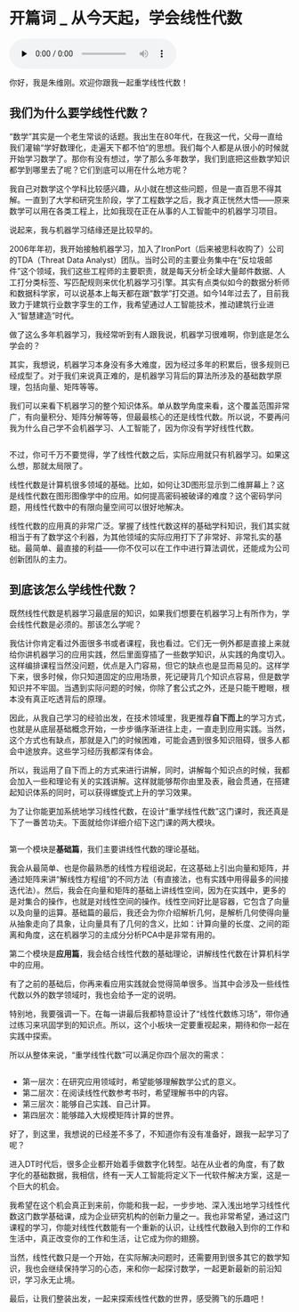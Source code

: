 # 开篇词 _ 从今天起，学会线性代数

<audio id="audio" title="开篇词 | 从今天起，学会线性代数" controls="" preload="none"><source id="mp3" src="https://static001.geekbang.org/resource/audio/c2/ed/c2be81eb53b8d687d7c2b893cdca3fed.mp3"></audio>

你好，我是朱维刚。欢迎你跟我一起重学线性代数！

## 我们为什么要学线性代数？

“数学”其实是一个老生常谈的话题。我出生在80年代，在我这一代，父母一直给我们灌输“学好数理化，走遍天下都不怕”的思想。我们每个人都是从很小的时候就开始学习数学了。那你有没有想过，学了那么多年数学，我们到底把这些数学知识都学到哪里去了呢？它们到底可以用在什么地方呢？

我自己对数学这个学科比较感兴趣，从小就在想这些问题，但是一直百思不得其解。一直到了大学和研究生阶段，学了工程数学之后，我才真正恍然大悟——原来数学可以用在各类工程上，比如我现在正在从事的人工智能中的机器学习项目。

说起来，我与机器学习结缘还是比较早的。

2006年年初，我开始接触机器学习，加入了IronPort（后来被思科收购了）公司的TDA（Threat Data Analyst）团队。当时公司的主要业务集中在“反垃圾邮件”这个领域，我们这些工程师的主要职责，就是每天分析全球大量邮件数据、人工打分类标签、写匹配规则来优化机器学习引擎。其实有点类似如今的数据分析师和数据科学家，可以说基本上每天都在跟“数学”打交道。如今14年过去了，目前我致力于建筑行业数字孪生的工作，我希望通过人工智能技术，推动建筑行业进入“智慧建造”时代。

做了这么多年机器学习，我经常听到有人跟我说，机器学习很难啊，你到底是怎么学会的？

其实，我想说，机器学习本身没有多大难度，因为经过多年的积累后，很多规则已经成型了。对于我们来说真正难的，是机器学习背后的算法所涉及的基础数学原理，包括向量、矩阵等等。

我们可以来看下机器学习的整个知识体系。单从数学角度来看，这个覆盖范围非常广，有向量积分、矩阵分解等等，但最最核心的还是线性代数。所以说，不要再问我为什么自己学不会机器学习、人工智能了，因为你没有学好线性代数。

<img src="https://static001.geekbang.org/resource/image/29/75/293733525270cdb930e0e1f7d10fee75.png" alt="">

不过，你可千万不要觉得，学了线性代数之后，实际应用就只有机器学习。如果这么想，那就太局限了。

线性代数是计算机很多领域的基础。比如，如何让3D图形显示到二维屏幕上？这是线性代数在图形图像学中的应用。如何提高密码被破译的难度？这个密码学问题，用线性代数中的有限向量空间可以很好地解决。

线性代数的应用真的非常广泛。掌握了线性代数这样的基础学科知识，我们其实就相当于有了数学这个利器，为其他领域的实际应用打下了非常好、非常扎实的基础。最简单、最直接的利益——你不仅可以在工作中进行算法调优，还能成为公司创新团队的主力。

## 到底该怎么学线性代数？

既然线性代数是机器学习最底层的知识，如果我们想要在机器学习上有所作为，学会线性代数是必须的。那该怎么学呢？

我估计你肯定看过外面很多书或者课程，我也看过。它们无一例外都是直接上来就给你讲机器学习的应用实践，然后里面穿插了一些数学知识，从实践的角度切入。这样编排课程当然没问题，优点是入门容易，但它的缺点也是显而易见的。这样学下来，很多时候，你只知道固定的应用场景，死记硬背几个知识点容易，但是数学知识并不牢固。当遇到实际问题的时候，你除了套公式之外，还是只能干瞪眼，根本没有真正吃透背后的原理。

因此，从我自己学习的经验出发，在技术领域里，我更推荐**自下而上**的学习方式，也就是从底层基础概念开始，一步步循序渐进往上走，一直走到应用实践。当然，这个方式也有缺点，那就是入门的时候困难，可能会遇到很多知识阻碍，很多人都会中途放弃。这些学习经历我都深有体会。

所以，我运用了自下而上的方式来进行讲解，同时，讲解每个知识点的时候，我都会加入一些和理论有关的实践讲解。这样就能够帮你由里及表，融会贯通，在搭建起知识体系的同时，可以获得螺旋式上升的学习效果。

为了让你能更加系统地学习线性代数，在设计“重学线性代数”这门课时，我还真是下了一番苦功夫。下面就给你详细介绍下这门课的两大模块。

<img src="https://static001.geekbang.org/resource/image/a8/aa/a845db49d6524fc3400f2e76c8818caa.png" alt="">

第一个模块是**基础篇**，我们主要讲线性代数的理论基础。

我会从最简单、也是你最熟悉的线性方程组说起，在这基础上引出向量和矩阵，并通过矩阵来讲“解线性方程组”的不同方法（有直接法，也有实践中用得最多的间接迭代法）。然后，我会在向量和矩阵的基础上讲线性空间，因为在实践中，更多的是对集合的操作，也就是对线性空间的操作。线性空间好比是容器，它包含了向量以及向量的运算。基础篇的最后，我还会为你介绍解析几何，是解析几何使得向量从抽象走向了具象，让向量具有了几何的含义，比如：计算向量的长度、之间的距离和角度，这在机器学习的主成分分析PCA中是非常有用的。

第二个模块是**应用篇**，我会结合线性代数的基础理论，讲解线性代数在计算机科学中的应用。

有了之前的基础后，你再来看应用实践就会觉得简单很多。当其中会涉及一些线性代数以外的数学领域时，我也会给予一定的说明。

特别地，我要强调一下。在每一讲最后我都特意设计了“线性代数练习场”，带你通过练习来巩固学到的知识点。所以，这个小板块一定要重视起来，期待和你一起在实践中探索。

所以从整体来说，“重学线性代数”可以满足你四个层次的需求：

<img src="https://static001.geekbang.org/resource/image/b8/57/b867ee13ab166a609f1dd86a168aaa57.png" alt="">

- 第一层次：在研究应用领域时，希望能够理解数学公式的意义。
- 第二层次：在阅读线性代数参考书时，希望理解书中的内容。
- 第三层次：能够自己实践、自己计算。
- 第四层次：能够踏入大规模矩阵计算的世界。

好了，到这里，我想说的已经差不多了，不知道你有没有准备好，跟我一起学习了呢？

进入DT时代后，很多企业都开始着手做数字化转型。站在从业者的角度，有了数字化的基础数据，我相信，终有一天人工智能将定义下一代软件解决方案，这是一个巨大的机会。

我希望在这个机会真正到来前，你能和我一起，一步步地、深入浅出地学习线性代数这门数学基础课，成为企业研究机构的创新力量之一。我也非常希望，通过这门课程的学习，你能对线性代数能有一个重新的认识，让线性代数融入到你的工作和生活中，真正改变你的工作和生活，让它成为你的翅膀。

当然，线性代数只是一个开始，在实际解决问题时，还需要用到很多其它的数学知识，我也会继续保持学习的心态，来和你一起探讨数学，一起更新最新的前沿知识，学习永无止境。

最后，让我们整装出发，一起来探索线性代数的世界，感受腾飞的乐趣吧！
